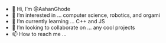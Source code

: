 - 👋 Hi, I’m @AahanGhode
- 👀 I’m interested in ... computer science, robotics, and orgami
- 🌱 I’m currently learning ... C++ and JS
- 💞️ I’m looking to collaborate on ... any cool projects
- 📫 How to reach me ...

<!---
AahanGhode/AahanGhode is a ✨ special ✨ repository because its `README.md` (this file) appears on your GitHub profile.
You can click the Preview link to take a look at your changes.
--->
